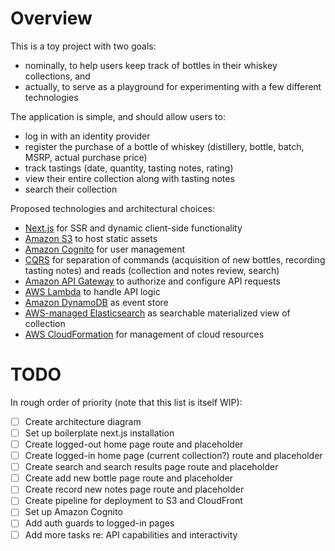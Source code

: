 # Overview

This is a toy project with two goals:
- nominally, to help users keep track of bottles in their whiskey collections, and
- actually, to serve as a playground for experimenting with a few different technologies

The application is simple, and should allow users to:
- log in with an identity provider
- register the purchase of a bottle of whiskey (distillery, bottle, batch, MSRP, actual purchase price)
- track tastings (date, quantity, tasting notes, rating)
- view their entire collection along with tasting notes
- search their collection

Proposed technologies and architectural choices:
- [Next.js](https://nextjs.org) for SSR and dynamic client-side functionality
- [Amazon S3](https://aws.amazon.com/s3/) to host static assets
- [Amazon Cognito](https://aws.amazon.com/cognito/) for user management
- [CQRS](https://martinfowler.com/bliki/CQRS.html) for separation of commands (acquisition of new bottles, recording tasting notes) and reads (collection and notes review, search)
- [Amazon API Gateway](https://aws.amazon.com/api-gateway/) to authorize and configure API requests
- [AWS Lambda](https://aws.amazon.com/lambda/) to handle API logic
- [Amazon DynamoDB](https://aws.amazon.com/dynamodb/) as event store
- [AWS-managed Elasticsearch](https://aws.amazon.com/elasticsearch-service/) as searchable materialized view of collection
- [AWS CloudFormation](https://aws.amazon.com/cloudformation/) for management of cloud resources

# TODO

In rough order of priority (note that this list is itself WIP):

- [ ] Create architecture diagram
- [ ] Set up boilerplate next.js installation
- [ ] Create logged-out home page route and placeholder
- [ ] Create logged-in home page (current collection?) route and placeholder
- [ ] Create search and search results page route and placeholder
- [ ] Create add new bottle page route and placeholder
- [ ] Create record new notes page route and placeholder
- [ ] Create pipeline for deployment to S3 and CloudFront
- [ ] Set up Amazon Cognito
- [ ] Add auth guards to logged-in pages
- [ ] Add more tasks re: API capabilities and interactivity